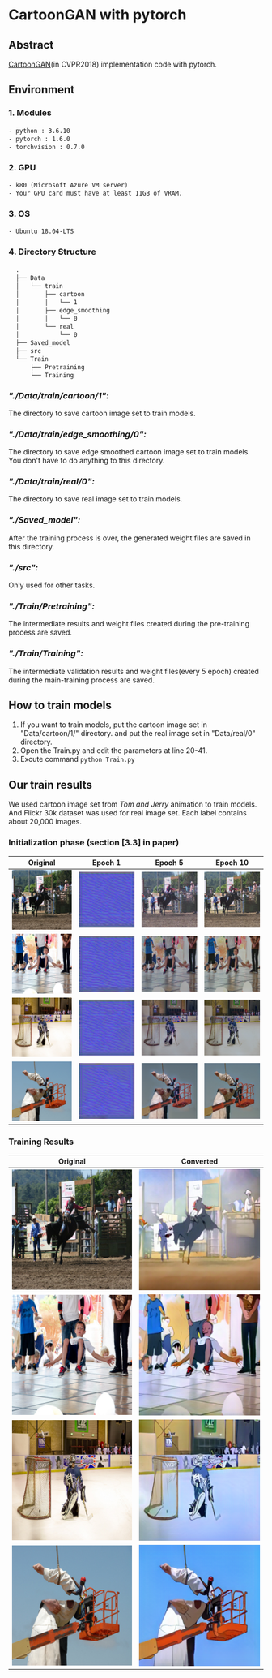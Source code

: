 # CartoonGAN with pytorch

## Abstract

[CartoonGAN](https://openaccess.thecvf.com/content_cvpr_2018/papers/Chen_CartoonGAN_Generative_Adversarial_CVPR_2018_paper.pdf)(in CVPR2018) implementation code with pytorch.

## Environment

### 1.  Modules

    - python : 3.6.10
    - pytorch : 1.6.0
    - torchvision : 0.7.0

### 2.  GPU

    - k80 (Microsoft Azure VM server)
    - Your GPU card must have at least 11GB of VRAM.

### 3.  OS

    - Ubuntu 18.04-LTS

### 4.  Directory Structure

```
  .
  ├── Data  
  │   └── train
  │       ├── cartoon
  │       │   └── 1
  │       ├── edge_smoothing
  │       │   └── 0
  │       └── real
  │           └── 0
  ├── Saved_model
  ├── src
  └── Train
      ├── Pretraining
      └── Training
```

### _"./Data/train/cartoon/1":_

The directory to save cartoon image set to train models.

### _"./Data/train/edge_smoothing/0":_

The directory to save edge smoothed cartoon image set to train models. You don't have to do anything to this directory.

### _"./Data/train/real/0":_

The directory to save real image set to train models.

### _"./Saved_model":_

After the training process is over, the generated weight files are saved in this directory.

### _"./src":_

Only used for other tasks.

### _"./Train/Pretraining":_

The intermediate results and weight files created during the pre-training process are saved.

### _"./Train/Training":_

The intermediate validation results and weight files(every 5 epoch) created during the main-training process are saved.

## How to train models

1. If you want to train models, put the cartoon image set in "Data/cartoon/1/" directory. and put the real image set in "Data/real/0" directory.
2. Open the Train.py and edit the parameters at line 20-41.
3. Excute command `python Train.py`

## Our train results

We used cartoon image set from *Tom and Jerry* animation to train models. And Flickr 30k dataset was used for real image set. Each label contains about 20,000 images.

### Initialization phase (section [3.3] in paper)

|               Original                |                  Epoch 1                   |                  Epoch 5                   |                  Epoch 10                  |
| :-----------------------------------: | :----------------------------------------: | :----------------------------------------: | :----------------------------------------: |
| ![Original_1](./src/001_original.png) | ![Epoch_1_1](./src/001_vgg19_epoch_01.png) | ![Epoch_4_1](./src/001_vgg19_epoch_05.png) | ![Epoch_9_1](./src/001_vgg19_epoch_10.png) |
| ![Original_2](./src/002_original.png) | ![Epoch_1_2](./src/002_vgg19_epoch_01.png) | ![Epoch_4_2](./src/002_vgg19_epoch_05.png) | ![Epoch_9_2](./src/002_vgg19_epoch_10.png) |
| ![Original_3](./src/003_original.png) | ![Epoch_1_3](./src/003_vgg19_epoch_01.png) | ![Epoch_4_3](./src/003_vgg19_epoch_05.png) | ![Epoch_9_3](./src/003_vgg19_epoch_10.png) |
| ![Original_4](./src/004_original.png) | ![Epoch_1_4](./src/004_vgg19_epoch_01.png) | ![Epoch_4_4](./src/004_vgg19_epoch_05.png) | ![Epoch_9_4](./src/004_vgg19_epoch_10.png) |

### Training Results

|               Original                |                Converted                 |
| :-----------------------------------: | :--------------------------------------: |
| ![Original_1](./src/001_original.png) | ![converted_1](./src/001_main_train.png) |
| ![Original_2](./src/002_original.png) | ![converted_2](./src/002_main_train.png) |
| ![Original_3](./src/003_original.png) | ![converted_3](./src/003_main_train.png) |
| ![Original_4](./src/004_original.png) | ![converted_4](./src/004_main_train.png) |
